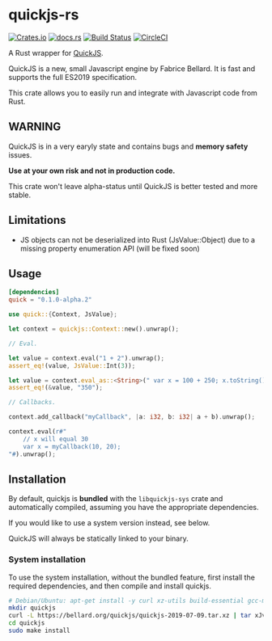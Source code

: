 # quickjs-rs

[![Crates.io](https://img.shields.io/crates/v/quick.svg?maxAge=3600)](https://crates.io/crates/quick)
[![docs.rs](https://docs.rs/quick/badge.svg)](https://docs.rs/crates/quick)
[![Build Status](https://dev.azure.com/the-duke/quickjs-rs/_apis/build/status/theduke.quickjs-rs?branchName=master)](https://dev.azure.com/the-duke/quickjs-rs/_build/latest?definitionId=2&branchName=master)
[![CircleCI](https://circleci.com/gh/theduke/quickjs-rs.svg?style=svg)](https://circleci.com/gh/theduke/quickjs-rs)

A Rust wrapper for [QuickJS](https://bellard.org/quickjs/). 

QuickJS is a new, small Javascript engine by Fabrice Bellard. 
It is fast and supports the full ES2019 specification.

This crate allows you to easily run and integrate with Javascript code from Rust.

## WARNING

QuickJS is in a very earyly state and contains bugs and **memory safety** issues.

**Use at your own risk and not in production code.**

This crate won't leave alpha-status until QuickJS is better tested and more
stable.

## Limitations

* JS objects can not be deserialized into Rust (JsValue::Object) due to a missing property enumeration API
    (will be fixed soon)

## Usage

```toml
[dependencies]
quick = "0.1.0-alpha.2"
```

```rust
use quick::{Context, JsValue};

let context = quickjs::Context::new().unwrap();

// Eval.

let value = context.eval("1 + 2").unwrap();
assert_eq!(value, JsValue::Int(3));

let value = context.eval_as::<String>(" var x = 100 + 250; x.toString() ").unwrap();
assert_eq!(&value, "350");

// Callbacks.

context.add_callback("myCallback", |a: i32, b: i32| a + b).unwrap();

context.eval(r#"
    // x will equal 30
    var x = myCallback(10, 20);
"#).unwrap();
```

## Installation

By default, quickjs is **bundled** with the `libquickjs-sys` crate and
automatically compiled, assuming you have the appropriate dependencies.

If you would like to use a system version instead, see below. 

QuickJS will always be statically linked to your binary.

### System installation

To use the system installation, without the bundled feature, first install the required 
dependencies, and then compile and install quickjs.

```bash
# Debian/Ubuntu: apt-get install -y curl xz-utils build-essential gcc-multilib libclang-dev clang
mkdir quickjs 
curl -L https://bellard.org/quickjs/quickjs-2019-07-09.tar.xz | tar xJv -C quickjs --strip-components 1
cd quickjs
sudo make install
```

